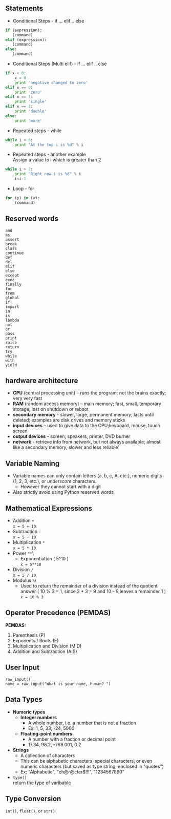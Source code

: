 ## Statements
* Conditional Steps - if ... elif .. else
```Python
if (expression):
   (command)
elif (expression):
   (command)
else:
   (command)
```
* Conditional Steps (Multi elif) - if ... elif .. else
```Python
if x < 0:
    x = 0
    print 'negative changed to zero'
elif x == 0:
    print 'zero'
elif x == 1:
    print 'single'
elif x == 2:
    print 'double'
else:
    print 'more'
```
* Repeated steps - while
```Python
while i < 6:
    print "At the top i is %d" % i
```
* Repeated steps - another example \
Assign a value to i which is greater than 2
```Python
while i > 2:
    print "Right now i is %d" % i
    i=i-1
```
* Loop - for
```Python
for (y) in (x):
    (command)
```

## Reserved words

    and
    as
    assert
    break
    class
    continue
    def
    del
    elif
    else
    except
    exec
    finally
    for
    from
    global
    if
    import
    in
    is
    lambda
    not
    or
    pass
    print
    raise
    return
    try
    while
    with
    yield

## hardware architecture
* __CPU__ (central processing unit) – runs the program; not the brains exactly; very very fast
* __RAM__ (random access memory) – main memory; fast, small, temporary storage; lost on shutdown or reboot
* __secondary memory__ - slower, large, permanent memory; lasts until deleted; examples are disk drives and memory sticks
* __input devices__ – used to give data to the CPU;keyboard, mouse, touch screen
* __output devices__ – screen, speakers, printer, DVD burner
* __network__ - retrieve info from network, but not always available; almost like a secondary memory, slower and less reliable'


## Variable Naming
* Variable names can only contain letters (a, b, c, A, etc.), numeric digits (1, 2, 3, etc.), or _underscore_ characters.
    * However they cannot start with a digit
* Also strictly avoid using Python reserved words

## Mathematical Expressions
* Addition `+`\
    `x = 5 + 10`
* Subtraction `-`\
    `x = 5 - 10`
* Multiplication `*`\
    `x = 5 * 10`
* Power `**`\
    * Exponentiation ( 5^10 )\
    `x = 5**10`
* Division `/`\
    `x = 5 / 10`
* Modulus `%`\
    * Used to return the remainder of a division instead of the quotient answer ( 10 % 3 = 1, since 3 * 3 = 9 and 10 - 9 leaves a remainder 1 )\
    `x = 10 % 3`


## Operator Precedence (PEMDAS)
**PEMDAS:**
1. Parenthesis (P)
2. Exponents / Roots (E)
3. Multiplication and Division (M D)
4. Addition and Subtraction (A S)


## User Input
`raw_input()`\
`name = raw_input("What is your name, human? ")`


## Data Types
* **Numeric types**
    * **Integer numbers**
        * A whole number, i.e. a number that is not a fraction
        * Ex: 1, 5, 33, -24, 5000
    * **Floating-point numbers**
        * A number with a fraction or decimal point
        * 17.34, 98.2, -768.001, 0.2
* **Strings**
    * A collection of characters
    * This can be alphabetic characters, special characters, or even numeric characters (but saved as type string, enclosed in "quotes")
    * Ex: "Alphabetic", "ch@r@cter$!!!", "1234567890"
* `type()`\
    return the type of varibable

## Type Conversion
`int()`, `float()`, or `str()`